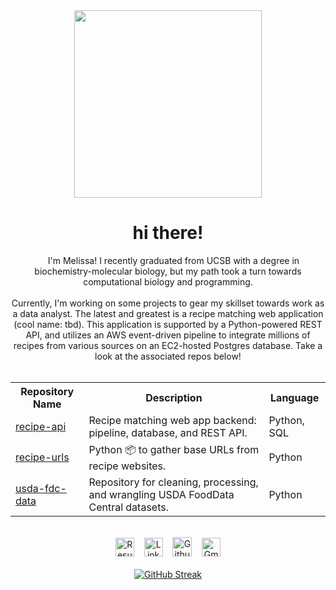 <div id="header" align="center">
    <img src="https://media.giphy.com/media/VgfCfNhYHobM0ax3TP/giphy.gif" width="300"/>
    <h1>hi there!</h1>
</div>

<div id="body" align="center">
    <img src="https://media.giphy.com/media/v1.Y2lkPTc5MGI3NjExdzR2MmF0d3g3aTFkZmh1cW1waGF4bTUwY21mN3R2ZmlqdXl2aGR2cyZlcD12MV9pbnRlcm5hbF9naWZfYnlfaWQmY3Q9cw/hvRJCLFzcasrR4ia7z/giphy.gif" width="14"/>
    <span>I'm Melissa! I recently graduated from UCSB with a degree in biochemistry-molecular biology, but my path took a turn towards computational biology and programming.</span>
    <br>
    <br>    
    <span>Currently, I'm working on some projects to gear my skillset towards work as a data analyst. The latest and greatest is a recipe matching web application (cool name: tbd). This application is supported by a Python-powered REST API, and utilizes an AWS event-driven pipeline to integrate millions of recipes from various sources on an EC2-hosted Postgres database. Take a look at the associated repos below!</span>
</div>

<br>

<p>
    <table align="center">
        <tr>
            <th>Repository Name</th>
            <th>Description</th>
            <th>Language</th>
        </tr>
        <tr>
            <td><a href="https://github.com/mkayeterry/recipe_api" target="_blank">recipe-api</a></td>
            <td>Recipe matching web app backend: pipeline, database, and REST API.</td>
            <td>Python, SQL</td>
        </tr>
        <tr>
            <td><a href="https://github.com/mkayeterry/recipe-urls" target="_blank">recipe-urls</a></td>
            <td>Python 📦 to gather base URLs from recipe websites.</td>
            <td>Python</td>
        </tr>
        <tr>
            <td><a href="https://github.com/mkayeterry/usda-fdc-data" target="_blank">usda-fdc-data</a></td>
            <td>Repository for cleaning, processing, and wrangling USDA FoodData Central datasets.</td>
            <td>Python</td>
        </tr>
    </table>
</p>

<br>

<div id="badges" align="center">
    <a href="terry_resume.pdf"><img alt="Resume" src="https://img.shields.io/badge/Resume-9d7cd8?style=flat&logo=Github&logoColor=ece9e9" height="30" /></a>&nbsp;&nbsp;&nbsp;
    <a href="https://www.linkedin.com/in/melissakayeterry/"><img src="https://img.shields.io/badge/LinkedIn-cornflowerblue?style=flat&logo=linkedin&logoColor=ece9e9" alt="LinkedIn Badge" height="30" /></a>&nbsp;&nbsp;&nbsp;
    <a href="https://github.com/mkayeterry" target="_blank"><img alt="Github" src="https://img.shields.io/badge/GitHub-%2312100E.svg?&style=flat&logo=Github&logoColor=ece9e9" height="31" /></a>&nbsp;&nbsp;&nbsp;
    <a href="mailto:mkterry@ucsb.edu"><img alt="Gmail" src="https://img.shields.io/badge/Gmail-D14836?style=flat&logo=gmail&logoColor=ece9e9" height="30" /></a>
</div>

<br>

<div id="stats" align="center">
<a href="https://git.io/streak-stats"><img src="http://github-readme-streak-stats.herokuapp.com?user=mkayeterry&theme=tokyonight-duo" alt="GitHub Streak" /></a>
</div>
